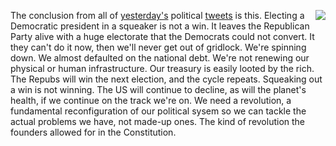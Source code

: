 <img src="http://scripting.com/images/2019/09/10/drummer.png" border="0" align="right">The conclusion from all of <a href="http://scripting.com/2019/11/10.html">yesterday's</a> political <a href="https://twitter.com/davewiner/status/1193904968014729216">tweets</a> is this. Electing a Democratic president in a squeaker is not a win. It leaves the Republican Party alive with a huge electorate that the Democrats could not convert. It they can't do it now, then we'll never get out of gridlock. We're spinning down. We almost defaulted on the national debt. We're not renewing our physical or human infrastructure. Our treasury is easily looted by the rich. The Repubs will win the next election, and the cycle repeats. Squeaking out a win is not winning. The US will continue to decline, as will the planet's health, if we continue on the track we're on. We need a revolution, a fundamental reconfiguration of our political sysem so we can tackle the actual problems we have, not made-up ones. The kind of revolution the founders allowed for in the Constitution. 
